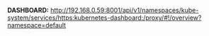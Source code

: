 **DASHBOARD:** http://192.168.0.59:8001/api/v1/namespaces/kube-system/services/https:kubernetes-dashboard:/proxy/#!/overview?namespace=default